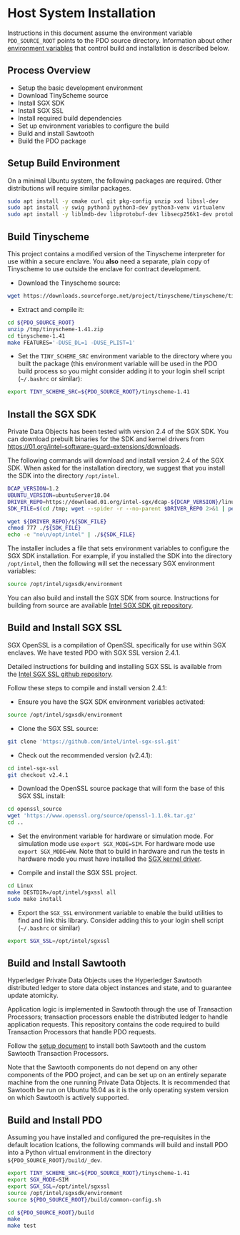 <!---
Licensed under Creative Commons Attribution 4.0 International License
https://creativecommons.org/licenses/by/4.0/
--->

# Host System Installation

Instructions in this document assume the environment variable
`PDO_SOURCE_ROOT` points to the PDO source directory. Information about
other [environment variables](environment.md) that control build and
installation is described below.

## Process Overview

- Setup the basic development environment
- Download TinyScheme source
- Install SGX SDK
- Install SGX SSL
- Install required build dependencies
- Set up environment variables to configure the build
- Build and install Sawtooth
- Build the PDO package

## <a name="environment">Setup Build Environment</a>

On a minimal Ubuntu system, the following packages are required. Other
distributions will require similar packages.

```bash
sudo apt install -y cmake curl git pkg-config unzip xxd libssl-dev
sudo apt install -y swig python3 python3-dev python3-venv virtualenv
sudo apt install -y liblmdb-dev libprotobuf-dev libsecp256k1-dev protobuf-compiler
```

<!--
    virtualenv will cause python3 and python3-virtualenv to be installed
-->

## <a name="tinyscheme">Build Tinyscheme</a>

This project contains a modified version of the Tinyscheme interpreter
for use within a secure enclave.  You **also** need a separate, plain
copy of Tinyscheme to use outside the enclave for contract development.

- Download the Tinyscheme source:
```bash
wget https://downloads.sourceforge.net/project/tinyscheme/tinyscheme/tinyscheme-1.41/tinyscheme-1.41.zip -P /tmp
```

- Extract and compile it:
```bash
cd ${PDO_SOURCE_ROOT}
unzip /tmp/tinyscheme-1.41.zip
cd tinyscheme-1.41
make FEATURES='-DUSE_DL=1 -DUSE_PLIST=1'
```

- Set the `TINY_SCHEME_SRC` environment variable to the directory where
you built the package (this environment variable will be used in
the PDO build process so you might consider adding it to your login
shell script (`~/.bashrc` or similar):

```bash
export TINY_SCHEME_SRC=${PDO_SOURCE_ROOT}/tinyscheme-1.41
```

## Install the SGX SDK

Private Data Objects has been tested with version 2.4 of the SGX
SDK. You can download prebuilt binaries for the SDK and kernel drivers
from https://01.org/intel-software-guard-extensions/downloads.

The following commands will download and install version 2.4 of the SGX
SDK. When asked for the installation directory, we suggest that you install
the SDK into the directory `/opt/intel`.

```bash
DCAP_VERSION=1.2
UBUNTU_VERSION=ubuntuServer18.04
DRIVER_REPO=https://download.01.org/intel-sgx/dcap-${DCAP_VERSION}/linux/dcap_installers/${UBUNTU_VERSION}/
SDK_FILE=$(cd /tmp; wget --spider -r --no-parent $DRIVER_REPO 2>&1 | perl  -ne 'if (m|'${DRIVER_REPO}'(.*sdk.*)|) { print "$1\n"; }')

wget ${DRIVER_REPO}/${SDK_FILE}
chmod 777 ./${SDK_FILE}
echo -e "no\n/opt/intel" | ./${SDK_FILE}
```

The installer includes a file that sets environment variables to
configure the SGX SDK installation. For example, if you installed the
SDK into the directory `/opt/intel`, then the following will set the
necessary SGX environment variables:

```bash
source /opt/intel/sgxsdk/environment
```

You can also build and install the SGX SDK from source. Instructions for
building from source are available
[Intel SGX SDK git repository](https://github.com/intel/linux-sgx).

## Build and Install SGX SSL

SGX OpenSSL is a compilation of OpenSSL specifically for use within SGX
enclaves. We have tested PDO with SGX SSL version 2.4.1.

Detailed instructions for building and installing SGX SSL is available
from the
[Intel SGX SSL github repository](https://github.com/intel/intel-sgx-ssl).

Follow these steps to compile and install version 2.4.1:

- Ensure you have the SGX SDK environment variables activated:
```bash
source /opt/intel/sgxsdk/environment
```

- Clone the SGX SSL source:
```bash
git clone 'https://github.com/intel/intel-sgx-ssl.git'
```

- Check out the recommended version (v2.4.1):

```bash
cd intel-sgx-ssl
git checkout v2.4.1
```

- Download the OpenSSL source package that will form the base of this
SGX SSL install:

```bash
cd openssl_source
wget 'https://www.openssl.org/source/openssl-1.1.0k.tar.gz'
cd ..
```

- Set the environment variable for hardware or simulation mode. For
simulation mode use `export SGX_MODE=SIM`. For hardware mode use `export
SGX_MODE=HW`. Note that to build in hardware and run the tests in hardware
mode you must have installed the [SGX kernel driver](install.md).

- Compile and install the SGX SSL project.
```bash
cd Linux
make DESTDIR=/opt/intel/sgxssl all
sudo make install
```

- Export the `SGX_SSL` environment variable to enable the build
utilities to find and link this library.  Consider adding this to your
login shell script (`~/.bashrc` or similar)

```bash
export SGX_SSL=/opt/intel/sgxssl
```

## Build and Install Sawtooth

Hyperledger Private Data Objects uses the Hyperledger Sawtooth distributed
ledger to store data object instances and state, and to guarantee update
atomicity.

Application logic is implemented in Sawtooth through the use of Transaction
Processors; transaction processors enable the distributed ledger to handle
application requests. This repository contains the code required to build
Transaction Processors that handle PDO requests.

Follow the
[setup document](../sawtooth/docs/SETUP.md)
to install both Sawtooth and the custom Sawtooth Transaction Processors.

Note that the Sawtooth components do not depend on any other components of the
PDO project, and can be set up on an entirely separate machine from the one
running Private Data Objects. It is recommended that Sawtooth be run on Ubuntu
16.04 as it is the only operating system version on which Sawtooth is actively
supported.

## Build and Install PDO

Assuming you have installed and configured the pre-requisites in the
default location lcations, the following commands will build and install
PDO into a Python virtual environment in the directory
`${PDO_SOURCE_ROOT}/build/_dev`.

```bash
export TINY_SCHEME_SRC=${PDO_SOURCE_ROOT}/tinyscheme-1.41
export SGX_MODE=SIM
export SGX_SSL=/opt/intel/sgxssl
source /opt/intel/sgxsdk/environment
source ${PDO_SOURCE_ROOT}/build/common-config.sh

cd ${PDO_SOURCE_ROOT}/build
make
make test
```
